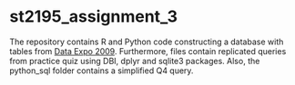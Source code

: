 # st2195_assignment_3
The repository contains R and Python code constructing a database with tables from [Data Expo 2009](https://dataverse.harvard.edu/dataset.xhtml?persistentId=doi:10.7910/DVN/HG7NV7). Furthermore, files contain replicated queries from practice quiz using DBI, dplyr and sqlite3 packages. Also, the python_sql folder contains a simplified Q4 query.
